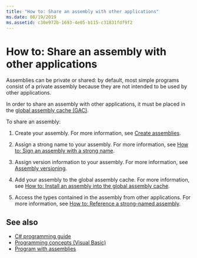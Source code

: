 ```yaml
---
title: "How to: Share an assembly with other applications"
ms.date: 08/19/2019
ms.assetid: c30e972b-1693-4e05-b115-c31831fdf9f2
---
```

# How to: Share an assembly with other applications
Assemblies can be private or shared: by default, most simple programs consist of a private assembly because they are not intended to be used by other applications.  

In order to share an assembly with other applications, it must be placed in the [global assembly cache (GAC)](gac.md).  
  
To share an assembly:
  
1. Create your assembly. For more information, see [Create assemblies](../../standard/assembly/create.md).  
  
2. Assign a strong name to your assembly. For more information, see [How to: Sign an assembly with a strong name](../../standard/assembly/sign-strong-name.md).  
  
3. Assign version information to your assembly. For more information, see [Assembly versioning](../../standard/assembly/versioning.md).  
  
4. Add your assembly to the global assembly cache. For more information, see [How to: Install an assembly into the global assembly cache](install-assembly-into-gac.md).  
  
5. Access the types contained in the assembly from other applications. For more information, see [How to: Reference a strong-named assembly](../../standard/assembly/reference-strong-named.md).  
  
## See also

- [C# programming guide](../../../api/index.md)
- [Programming concepts (Visual Basic)](../../../api/index.md)
- [Program with assemblies](../../standard/assembly/index.md)
